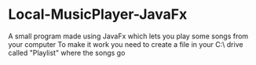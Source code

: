 # Local-MusicPlayer-JavaFx
A small program made using JavaFx which lets you play some songs from your computer
To make it work you need to create a file in your C:\ drive called "Playlist" where the songs go

